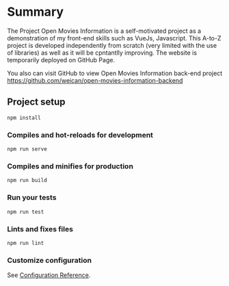 # Summary
The Project Open Movies Information is a self-motivated project as a demonstration of my front-end skills such as VueJs, Javascript. This A-to-Z project is developed independently from scratch (very limited with the use of libraries) as well as it will be cpntantlly improving. The website is temporarily deployed on GitHub Page.

You also can visit GitHub to view Open Movies Information back-end project https://github.com/weican/open-movies-information-backend

## Project setup
```
npm install
```

### Compiles and hot-reloads for development
```
npm run serve
```

### Compiles and minifies for production
```
npm run build
```

### Run your tests
```
npm run test
```

### Lints and fixes files
```
npm run lint
```

### Customize configuration
See [Configuration Reference](https://cli.vuejs.org/config/).
